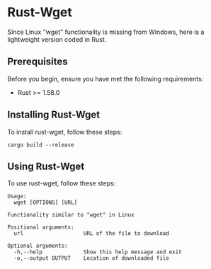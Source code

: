 # Rust-Wget

Since Linux "wget" functionality is missing from Windows, here is a lightweight version coded in Rust.

## Prerequisites

Before you begin, ensure you have met the following requirements:
* Rust >= 1.58.0

## Installing Rust-Wget

To install rust-wget, follow these steps:

```
cargo build --release
```

## Using Rust-Wget

To use rust-wget, follow these steps:

```
Usage:
  wget [OPTIONS] [URL]

Functionality similar to "wget" in Linux

Positional arguments:
  url                   URL of the file to download

Optional arguments:
  -h,--help             Show this help message and exit
  -o,--output OUTPUT    Location of downloaded file
```
